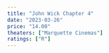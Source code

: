 ```yaml
---
title: "John Wick Chapter 4"
date: "2023-03-26"
price: "14.00"
theaters: ["Marquette Cinemas"]
ratings: ["R"]
---
```

